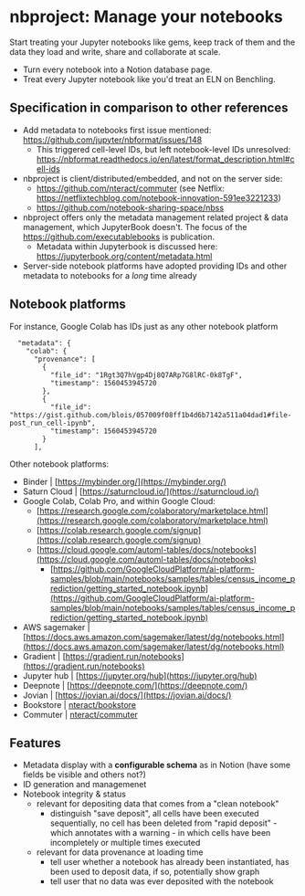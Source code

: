 # nbproject: Manage your notebooks

Start treating your Jupyter notebooks like gems, keep track of them and the data they load and write, share and collaborate at scale.

* Turn every notebook into a Notion database page.
* Treat every Jupyter notebook like you'd treat an ELN on Benchling.


## Specification in comparison to other references

* Add metadata to notebooks first issue mentioned: https://github.com/jupyter/nbformat/issues/148
  * This triggered cell-level IDs, but left notebook-level IDs unresolved: https://nbformat.readthedocs.io/en/latest/format_description.html#cell-ids
* nbproject is client/distributed/embedded, and not on the server side:
  * https://github.com/nteract/commuter (see Netflix: https://netflixtechblog.com/notebook-innovation-591ee3221233)
  * https://github.com/notebook-sharing-space/nbss
* nbproject offers only the metadata management related project & data management, which JupyterBook doesn't. The focus of the https://github.com/executablebooks is publication.
  * Metadata within Jupyterbook is discussed here: https://jupyterbook.org/content/metadata.html
* Server-side notebook platforms have adopted providing IDs and other metadata to notebooks for a *long* time already

## Notebook platforms

For instance, Google Colab has IDs just as any other notebook platform
```
  "metadata": {
    "colab": {
      "provenance": [
        {
          "file_id": "1Rgt3Q7hVgp4Dj8Q7ARp7G8lRC-0k8TgF",
          "timestamp": 1560453945720
        },
        {
          "file_id": "https://gist.github.com/blois/057009f08ff1b4d6b7142a511a04dad1#file-post_run_cell-ipynb",
          "timestamp": 1560453945720
        }
      ],
```

Other notebook platforms:

- Binder | [https://mybinder.org/](https://mybinder.org/)
- Saturn Cloud | [https://saturncloud.io/](https://saturncloud.io/)
- Google Colab, Colab Pro, and within Google Cloud:
    - [https://research.google.com/colaboratory/marketplace.html](https://research.google.com/colaboratory/marketplace.html)
    - [https://colab.research.google.com/signup](https://colab.research.google.com/signup)
    - [https://cloud.google.com/automl-tables/docs/notebooks](https://cloud.google.com/automl-tables/docs/notebooks)
        - [https://github.com/GoogleCloudPlatform/ai-platform-samples/blob/main/notebooks/samples/tables/census_income_prediction/getting_started_notebook.ipynb](https://github.com/GoogleCloudPlatform/ai-platform-samples/blob/main/notebooks/samples/tables/census_income_prediction/getting_started_notebook.ipynb)
- AWS sagemaker | [https://docs.aws.amazon.com/sagemaker/latest/dg/notebooks.html](https://docs.aws.amazon.com/sagemaker/latest/dg/notebooks.html)
- Gradient | [https://gradient.run/notebooks](https://gradient.run/notebooks)
- Jupyter hub | [https://jupyter.org/hub](https://jupyter.org/hub)
- Deepnote | [https://deepnote.com/](https://deepnote.com/)
- Jovian | [https://jovian.ai/docs/](https://jovian.ai/docs/)
- Bookstore | [nteract/bookstore](https://www.notion.so/nteract-bookstore-ae0cd2f869f842be9027835f02ca6421)
- Commuter | [nteract/commuter](https://www.notion.so/nteract-commuter-5bc5657c78b2436fb66b8b9a76520226)

## Features

- Metadata display with a **configurable schema** as in Notion (have some fields be visible and others not?)
- ID generation and managemenet
- Notebook integrity & status
  * relevant for depositing data that comes from a "clean notebook"
    - distinguish "save deposit", all cells have been executed sequentially, no cell has been deleted from "rapid deposit" - which annotates with a warning     - in which cells have been incompletely or multiple times executed
  * relevant for data provenance at loading time
    - tell user whether a notebook has already been instantiated, has been used to deposit data, if so, potentially show graph
    - tell user that no data was ever deposited with the notebook
